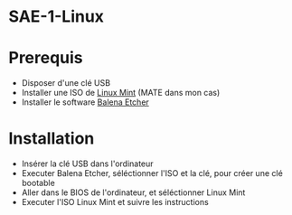 # SAE-1-Linux

# Prerequis
- Disposer d'une clé USB
- Installer une ISO de [Linux Mint](https://www.linuxmint.com/download.php) (MATE dans mon cas)
- Installer le software [Balena Etcher](https://etcher.balena.io/#download-etcher)
  
# Installation
- Insérer la clé USB dans l'ordinateur
- Executer Balena Etcher, séléctionner l'ISO et la clé, pour créer une clé bootable
- Aller dans le BIOS de l'ordinateur, et séléctionner Linux Mint
- Executer l'ISO Linux Mint et suivre les instructions
